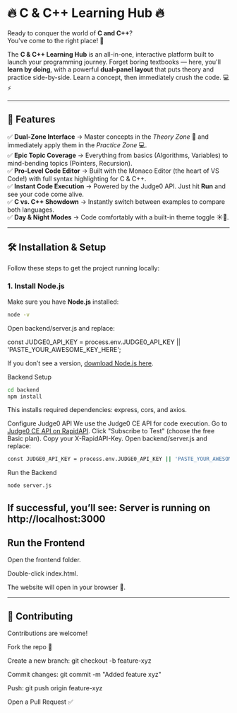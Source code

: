 # 🔥 C & C++ Learning Hub 🔥

Ready to conquer the world of **C and C++**?  
You've come to the right place! 🚀  

The **C & C++ Learning Hub** is an all-in-one, interactive platform built to launch your programming journey. Forget boring textbooks — here, you'll **learn by doing**, with a powerful **dual-panel layout** that puts theory and practice side-by-side. Learn a concept, then immediately crush the code. 💻⚡

---

## 🌟 Features

✅ **Dual-Zone Interface** → Master concepts in the *Theory Zone* 🧠 and immediately apply them in the *Practice Zone* 💻.  
✅ **Epic Topic Coverage** → Everything from basics (Algorithms, Variables) to mind-bending topics (Pointers, Recursion).  
✅ **Pro-Level Code Editor** → Built with the Monaco Editor (the heart of VS Code!) with full syntax highlighting for C & C++.  
✅ **Instant Code Execution** → Powered by the Judge0 API. Just hit **Run** and see your code come alive.  
✅ **C vs. C++ Showdown** → Instantly switch between examples to compare both languages.  
✅ **Day & Night Modes** → Code comfortably with a built-in theme toggle ☀️🌙.  

---

## 🛠️ Installation & Setup

Follow these steps to get the project running locally:

### 1. Install Node.js
Make sure you have **Node.js** installed:  
```bash
node -v
```
Open backend/server.js and replace:

const JUDGE0_API_KEY = process.env.JUDGE0_API_KEY || 'PASTE_YOUR_AWESOME_KEY_HERE';

If you don’t see a version, [download Node.js here](https://nodejs.org/).

Backend Setup
```bash
cd backend
npm install
```
This installs required dependencies: express, cors, and axios.

Configure Judge0 API
We use the Judge0 CE API for code execution.
Go to [Judge0 CE API on RapidAPI](https://rapidapi.com/judge0-official/api/judge0-ce/).
Click "Subscribe to Test" (choose the free Basic plan).
Copy your X-RapidAPI-Key.
Open backend/server.js and replace:
```bash
const JUDGE0_API_KEY = process.env.JUDGE0_API_KEY || 'PASTE_YOUR_AWESOME_KEY_HERE';
```
Run the Backend
```bash
node server.js
```
If successful, you’ll see:
Server is running on http://localhost:3000
---

## Run the Frontend

Open the frontend folder.

Double-click index.html.

The website will open in your browser 🎉.

---

## 🤝 Contributing

Contributions are welcome!

Fork the repo 🍴

Create a new branch: git checkout -b feature-xyz

Commit changes: git commit -m "Added feature xyz"

Push: git push origin feature-xyz

Open a Pull Request ✅

